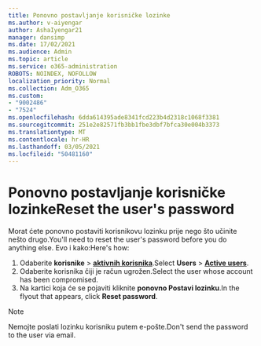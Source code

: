 ```yaml
---
title: Ponovno postavljanje korisničke lozinke
ms.author: v-aiyengar
author: AshaIyengar21
manager: dansimp
ms.date: 17/02/2021
ms.audience: Admin
ms.topic: article
ms.service: o365-administration
ROBOTS: NOINDEX, NOFOLLOW
localization_priority: Normal
ms.collection: Adm_O365
ms.custom:
- "9002486"
- "7524"
ms.openlocfilehash: 6dda614395ade8341fcd223b4d2318c1068f3381
ms.sourcegitcommit: 251e2e82571fb3bb1fbe3dbf7bfca30e004b3373
ms.translationtype: MT
ms.contentlocale: hr-HR
ms.lasthandoff: 03/05/2021
ms.locfileid: "50481160"
---
```

# <a name="reset-the-users-password"></a><span data-ttu-id="c29be-102">Ponovno postavljanje korisničke lozinke</span><span class="sxs-lookup"><span data-stu-id="c29be-102">Reset the user's password</span></span>

<span data-ttu-id="c29be-103">Morat ćete ponovno postaviti korisnikovu lozinku prije nego što učinite nešto drugo.</span><span class="sxs-lookup"><span data-stu-id="c29be-103">You'll need to reset the user's password before you do anything else.</span></span> <span data-ttu-id="c29be-104">Evo i kako:</span><span class="sxs-lookup"><span data-stu-id="c29be-104">Here's how:</span></span>

1. <span data-ttu-id="c29be-105">Odaberite **korisnike**  >  **[aktivnih korisnika](https://go.microsoft.com/fwlink/p/?linkid=834822)**.</span><span class="sxs-lookup"><span data-stu-id="c29be-105">Select **Users** > **[Active users](https://go.microsoft.com/fwlink/p/?linkid=834822)**.</span></span>
1. <span data-ttu-id="c29be-106">Odaberite korisnika čiji je račun ugrožen.</span><span class="sxs-lookup"><span data-stu-id="c29be-106">Select the user whose account has been compromised.</span></span>
1. <span data-ttu-id="c29be-107">Na kartici koja će se pojaviti kliknite **ponovno Postavi lozinku**.</span><span class="sxs-lookup"><span data-stu-id="c29be-107">In the flyout that appears, click **Reset password**.</span></span>

> [!NOTE]
> <span data-ttu-id="c29be-108">Nemojte poslati lozinku korisniku putem e-pošte.</span><span class="sxs-lookup"><span data-stu-id="c29be-108">Don't send the password to the user via email.</span></span>
